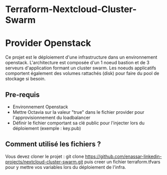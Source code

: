 # Terraform-Nextcloud-Cluster-Swarm
# Provider Openstack

Ce projet est le déploiement d'une infrastructure dans un environnement openstack. L'architecture est composée d'un 1 noeud bastion et de 3 serveurs d'application formant un cluster swarm. Les noeuds applicatifs comportent également des volumes rattachés (disk) pour faire du pool de stockage si besoin.

## Pre-requis

* Environnement Openstack
* Mettre Octavia sur la valeur "true" dans le fichier provider pour l'approvisionnement du loadbalancer
* Définir le fichier comportant sa clé public pour l'injecter lors du déploiement (exemple : key.pub)

## Comment utilisé les fichiers ?

Vous devez cloner le projet : git clone https://github.com/enassar-linkedin-projects/nextcloud-cluster-swarm.git puis creer un fichier terraform.tfvars pour y mettre vos variables lors du déploiement de l'infra.
